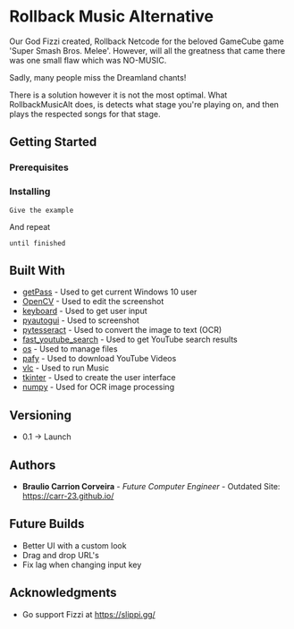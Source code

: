 # Rollback Music Alternative

Our God Fizzi created, Rollback Netcode for the beloved GameCube game 'Super Smash Bros. Melee'.
However, will all the greatness that came there was one small flaw which was NO-MUSIC.

Sadly, many people miss the Dreamland chants!

There is a solution however it is not the most optimal.
What RollbackMusicAlt does, is detects what stage you're playing on, and then plays the respected songs for that stage.

## Getting Started


### Prerequisites


### Installing


```
Give the example
```

And repeat

```
until finished
```

## Built With

* [getPass](http://www.dropwizard.io/1.0.2/docs/)        - Used to get current Windows 10 user
* [OpenCV](https://maven.apache.org/)                    - Used to edit the screenshot
* [keyboard](https://rometools.github.io/rome/)          - Used to get user input
* [pyautogui](https://rometools.github.io/rome/)         - Used to screenshot
* [pytesseract](https://rometools.github.io/rome/)       - Used to convert the image to text (OCR)
* [fast_youtube_search](https://rometools.github.io/rome/)       - Used to get YouTube search results
* [os](https://rometools.github.io/rome/)       - Used to manage files
* [pafy](https://rometools.github.io/rome/)       - Used to download YouTube Videos
* [vlc](https://rometools.github.io/rome/)       - Used to run Music
* [tkinter](https://rometools.github.io/rome/)       - Used to create the user interface
* [numpy](https://rometools.github.io/rome/)       - Used for OCR image processing


## Versioning

* 0.1 -> Launch

## Authors

* **Braulio Carrion Corveira** - *Future Computer Engineer* - Outdated Site: https://carr-23.github.io/

## Future Builds
- Better UI with a custom look
- Drag and drop URL's
- Fix lag when changing input key


## Acknowledgments

* Go support Fizzi at https://slippi.gg/
